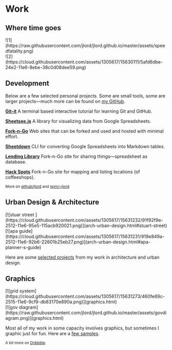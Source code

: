 # Work
## Where time goes

<div id="work-photos">
  <div class="half">
    ![1](https://raw.githubusercontent.com/jlord/jlord.github.io/master/assets/speedfatality.png)
  </div>
  <div class="r half">
    <!-- ![2](https://raw.githubusercontent.com/jlord/jlord.github.io/master/assets/govdiagram.png) -->
    ![2](https://cloud.githubusercontent.com/assets/1305617/15630111/5afd6dbe-24e2-11e6-8ebe-38c0d08dee59.png)
  </div>
</div>

## Development

Below are a few selected personal projects. Some are small tools, some are larger projects—much more can be found on [my GitHub](https://github.com/jlord).

[**Git-it**](https://jlord.github.io/git-it-electron) A terminal based interactive tutorial for learning Git and GitHub.

[**Sheetsee.js**](https://jlord.github.io/sheetsee.js) A library for visualizing data from Google Spreadsheets.

[**Fork-n-Go**](https://jlord.github.io/forkngo) Web sites that can be forked and used and hosted with minimal effort.

[**Sheetdown**](https://github.com/jlord/sheetdown) CLI for converting Google Spreadsheets into Markdown tables.

[**Lending Library**](https://jlord.github.io/lending-library) Fork-n-Go site for sharing things—spreadsheet as database.

[**Hack Spots**](https://jlord.github.io/hack-spots) Fork-n-Go site for mapping and listing locations (of coffeeshops).

<small class="meta">More on <a href="http://github.com/jlord" target="_blank">github/jlord</a> and <a href="http://www.npmjs.org/~jlord">npm/~jlord</a></small>

## Urban Design & Architecture

<div class="no-line">
  <div class="half">
    [![stuar street ](https://cloud.githubusercontent.com/assets/1305617/15631232/91f92f9e-2512-11e6-95e5-115acb920021.png)](arch-urban-design.html#stuart-street)
  </div>
  <div class="r half">
    [![apa guide](https://cloud.githubusercontent.com/assets/1305617/15631231/919e849a-2512-11e6-92b6-22601b25eb27.png)](arch-urban-design.html#apa-planner-s-guide)
  </div>
</div>

Here are some [selected projects](arch-urban-design.html) from my work in architecture and urban design.

## Graphics

<div class="no-line">
  <div class="half">
    [![grid system](https://cloud.githubusercontent.com/assets/1305617/15631273/460fe69c-2515-11e6-9cf9-db83170e890a.png)](graphics.html)
  </div>
  <div class="r half">
    [![gov diagram](https://raw.githubusercontent.com/jlord/jlord.github.io/master/assets/govdiagram.png)](graphics.html)
  </div>
</div>

Most all of my work in some capacity involves graphics, but sometimes I graphic just for fun. Here are a [few samples](graphics.html).

<small class="meta">A bit more on <a href="http://dribbble.com/jlord">Dribbble</a>.</small>
